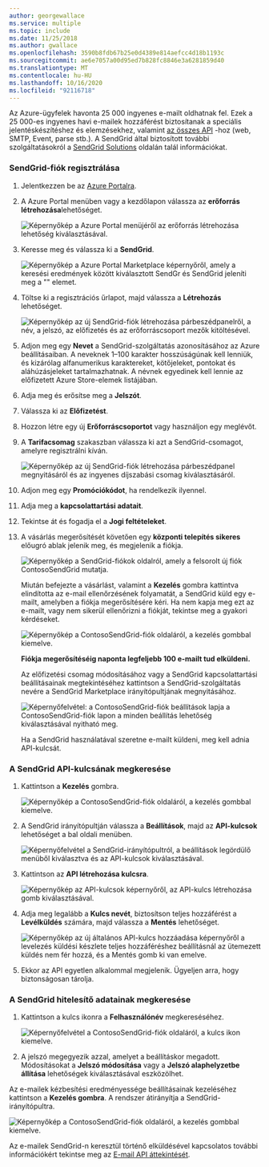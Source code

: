 ```yaml
---
author: georgewallace
ms.service: multiple
ms.topic: include
ms.date: 11/25/2018
ms.author: gwallace
ms.openlocfilehash: 3590b8fdb67b25e0d4389e814aefcc4d18b1193c
ms.sourcegitcommit: ae6e7057a00d95ed7b828fc8846e3a6281859d40
ms.translationtype: MT
ms.contentlocale: hu-HU
ms.lasthandoff: 10/16/2020
ms.locfileid: "92116718"
---
```

Az Azure-ügyfelek havonta 25 000 ingyenes e-mailt oldhatnak fel. Ezek a 25 000-es ingyenes havi e-mailek hozzáférést biztosítanak a speciális jelentéskészítéshez és elemzésekhez, valamint [az összes API][all APIs] -hoz (web, SMTP, Event, parse stb.). A SendGrid által biztosított további szolgáltatásokról a [SendGrid Solutions][SendGrid Solutions] oldalán talál információkat.

### <a name="to-sign-up-for-a-sendgrid-account"></a>SendGrid-fiók regisztrálása
1. Jelentkezzen be az [Azure Portalra][Azure portal].
2. A Azure Portal menüben vagy a kezdőlapon válassza az **erőforrás létrehozása**lehetőséget.

    ![Képernyőkép a Azure Portal menüjéről az erőforrás létrehozása lehetőség kiválasztásával.][command-bar-new]
3. Keresse meg és válassza ki a **SendGrid**.

    ![Képernyőkép a Azure Portal Marketplace képernyőről, amely a keresési eredmények között kiválasztott SendGr és SendGrid jeleníti meg a "" elemet.][sendgrid-store]
4. Töltse ki a regisztrációs űrlapot, majd válassza a **Létrehozás** lehetőséget.

    ![Képernyőkép az új SendGrid-fiók létrehozása párbeszédpanelről, a név, a jelszó, az előfizetés és az erőforráscsoport mezők kitöltésével.][sendgrid-create]
5. Adjon meg egy **Nevet** a SendGrid-szolgáltatás azonosításához az Azure beállításaiban. A neveknek 1–100 karakter hosszúságúnak kell lenniük, és kizárólag alfanumerikus karaktereket, kötőjeleket, pontokat és aláhúzásjeleket tartalmazhatnak. A névnek egyedinek kell lennie az előfizetett Azure Store-elemek listájában.
6. Adja meg és erősítse meg a **Jelszót**.
7. Válassza ki az **Előfizetést**.
8. Hozzon létre egy új **Erőforráscsoportot** vagy használjon egy meglévőt.
9. A **Tarifacsomag** szakaszban válassza ki azt a SendGrid-csomagot, amelyre regisztrálni kíván.

    ![Képernyőkép az új SendGrid-fiók létrehozása párbeszédpanel megnyitásáról és az ingyenes díjszabási csomag kiválasztásáról.][sendgrid-pricing]
10. Adjon meg egy **Promóciókódot**, ha rendelkezik ilyennel.
11. Adja meg a **kapcsolattartási adatait**.
12. Tekintse át és fogadja el a **Jogi feltételeket**.
13. A vásárlás megerősítését követően egy **központi telepítés sikeres** előugró ablak jelenik meg, és megjelenik a fiókja.

    ![Képernyőkép a SendGrid-fiókok oldalról, amely a felsorolt új fiók ContosoSendGrid mutatja.][all-resources]

    Miután befejezte a vásárlást, valamint a **Kezelés** gombra kattintva elindította az e-mail ellenőrzésének folyamatát, a SendGrid küld egy e-mailt, amelyben a fiókja megerősítésére kéri. Ha nem kapja meg ezt az e-mailt, vagy nem sikerül ellenőrizni a fiókját, tekintse meg a gyakori kérdéseket.

    ![Képernyőkép a ContosoSendGrid-fiók oldaláról, a kezelés gombbal kiemelve.][manage]

    **Fiókja megerősítéséig naponta legfeljebb 100 e-mailt tud elküldeni.**

    Az előfizetési csomag módosításához vagy a SendGrid kapcsolattartási beállításainak megtekintéséhez kattintson a SendGrid-szolgáltatás nevére a SendGrid Marketplace irányítópultjának megnyitásához.

    ![Képernyőfelvétel: a ContosoSendGrid-fiók beállítások lapja a ContosoSendGrid-fiók lapon a minden beállítás lehetőség kiválasztásával nyitható meg.][settings]

    Ha a SendGrid használatával szeretne e-mailt küldeni, meg kell adnia API-kulcsát.

### <a name="to-find-your-sendgrid-api-key"></a>A SendGrid API-kulcsának megkeresése
1. Kattintson a **Kezelés** gombra.

    ![Képernyőkép a ContosoSendGrid-fiók oldaláról, a kezelés gombbal kiemelve.][manage]
2. A SendGrid irányítópultján válassza a **Beállítások**, majd az **API-kulcsok** lehetőséget a bal oldali menüben.

    ![Képernyőfelvétel a SendGrid-irányítópultról, a beállítások legördülő menüből kiválasztva és az API-kulcsok kiválasztásával.][api-keys]

3. Kattintson az **API létrehozása kulcsra**.

    ![Képernyőkép az API-kulcsok képernyőről, az API-kulcs létrehozása gomb kiválasztásával.][general-api-key]
4. Adja meg legalább a **Kulcs nevét**, biztosítson teljes hozzáférést a **Levélküldés** számára, majd válassza a **Mentés** lehetőséget.

    ![Képernyőkép az új általános API-kulcs hozzáadása képernyőről a levelezés küldési készlete teljes hozzáféréshez beállításnál az ütemezett küldés nem fér hozzá, és a Mentés gomb ki van emelve.][access]
5. Ekkor az API egyetlen alkalommal megjelenik. Ügyeljen arra, hogy biztonságosan tárolja.

### <a name="to-find-your-sendgrid-credentials"></a>A SendGrid hitelesítő adatainak megkeresése
1. Kattintson a kulcs ikonra a **Felhasználónév** megkereséséhez.

    ![Képernyőfelvétel a ContosoSendGrid-fiók oldaláról, a kulcs ikon kiemelve.][key]
2. A jelszó megegyezik azzal, amelyet a beállításkor megadott. Módosításokat a **Jelszó módosítása** vagy a **Jelszó alaphelyzetbe állítása** lehetőségek kiválasztásával eszközölhet.

Az e-mailek kézbesítési eredményessége beállításainak kezeléséhez kattintson a **Kezelés gombra**. A rendszer átirányítja a SendGrid-irányítópultra.

![Képernyőkép a ContosoSendGrid-fiók oldaláról, a kezelés gombbal kiemelve.][manage]

Az e-mailek SendGrid-n keresztül történő elküldésével kapcsolatos további információkért tekintse meg az [E-mail API áttekintését][Email API Overview].

<!--images-->

[command-bar-new]: ./media/sendgrid-sign-up/new-addon.png
[sendgrid-store]: ./media/sendgrid-sign-up/sendgrid-store.png
[sendgrid-create]: ./media/sendgrid-sign-up/sendgrid-create.png
[sendgrid-pricing]: ./media/sendgrid-sign-up/sendgrid-pricing.png
[all-resources]: ./media/sendgrid-sign-up/all-resources.png
[manage]: ./media/sendgrid-sign-up/manage.png
[settings]: ./media/sendgrid-sign-up/settings.png
[api-keys]: ./media/sendgrid-sign-up/api-keys.png
[general-api-key]: ./media/sendgrid-sign-up/general-api-key.png
[access]: ./media/sendgrid-sign-up/access.png
[key]: ./media/sendgrid-sign-up/key.png

<!--Links-->

[SendGrid Solutions]: https://sendgrid.com/solutions
[Azure portal]: https://portal.azure.com
[SendGrid Getting Started]: http://sendgrid.com/docs
[SendGrid Provisioning Process]: https://support.sendgrid.com/hc/articles/200181628-Why-is-my-account-being-provisioned-
[all APIs]: https://sendgrid.com/docs/API_Reference/index.html
[Email API Overview]: https://sendgrid.com/docs/API_Reference/Web_API_v3/Mail/index.html
